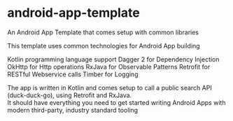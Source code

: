 # android-app-template
An Android App Template that comes setup with common libraries 

This template uses common technologies for Android App building

Kotlin programming language support
Dagger 2 for Dependency Injection
OkHttp for Http operations
RxJava for Observable Patterns
Retrofit for RESTful Webservice calls
Timber for Logging

The app is written in Kotlin and comes setup to call a public search API (duck-duck-go), using Retrofit and RxJava.  
It should have everything you need to get started writing Android Apps with modern third-party, industry standard tooling
